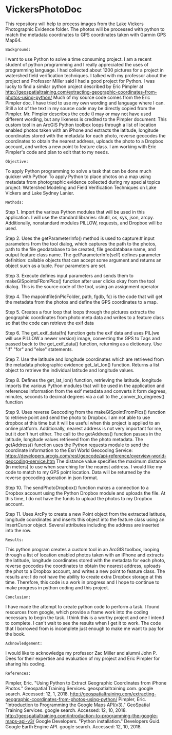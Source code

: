 # VickersPhotoDoc
This repository will help to process images from the Lake Vickers Photographic Evidence folder. The photos will be processed with python to match the metadata coordinates to GPS coordinates taken with Garmin GPS Map64. 

    Background:
I want to use Python to solve a time consuming project. I am a recent student of python programming and I really appreciated the uses of programming language. I had collected about 1200 pictures for a project in watershed field verification techniques. I talked with my professor about the project and Professor Miller said I had a good project for Python. I was lucky to find a similar python project described by Eric Pimpler at http://geospatialtraining.com/extracting-geographic-coordinates-from-photos-using-python/ 
Much of my source code comes from the Eric Pimpler doc. I have tried to use my own wording and language where I can. Still a lot 
of the text in my source code may be directly copied from the Pimpler. Mr. Pimpler describes the code (I may or may not have used different wording, but any likeness is credited to the Pimpler document: This custom tool in an ArcGIS Python toolbox loops through a list of location enabled photos taken with an iPhone and extracts the latitude, longitude coordinates stored with the metadata for each photo, reverse geocodes the coordinates to obtain the nearest address, uploads the photo to a Dropbox account, and writes a new
point to feature class. I am working with Eric Pimpler's code and plan to edit that to my needs.

    Objective:
To apply Python programming to solve a task that can be done much quicker with Python
To apply Python to place photos on a map using metadata from photographic evidence collected during my special topics project:
Watershed Modeling and Field Verification Techniques on Lake Vickers and Lake Sydney Lanier. 
            
    Methods:    
Step 1. Import the various Python modules that will be used in this application. 
        I will use the standard libraries: shutil, os, sys, json, arcpy. 
        Additionally, nonstandard modules PILLOW, requests, and Dropbox will be used.

Step 2. Uses the getParameterInfo() method is used to capture:# input parameters from the tool dialog,
        which captures the path to the photos, path to the file geodatabase to be created,
        file geodatabase name, and output feature class name. The getParameterInfo(self) defines 
        parameter definition: callable objects that can accept some argument and returns an object 
        such as a tuple. Four parameters are set. 
  
Step 3. Execute defines input parameters and sends them to makeGISpointsFRomPics() function
        after user clicks okay from the tool dialog. This is the source code of the tool, using an assignment operator
    
Step 4. The mapointfile(inPicFolder, path, fgdb, fc) is the code that will get the metadata
        from the photos and define the GPS coordinates to a map. 
    
Step 5. Creates a four loop that loops through the pictures extracts the geographic coordinates from 
         photo meta data and writes to a feature class so that the code can retrieve the exif data
    
Step 6. The get_exif_data(fn) function gets the exif data and uses PIL(we will use PILLOW a newer version) image, 
        converting the GPS to Tags and passed back to the get_exif_data() function, returning as a dictionary. Use "if" "for" and "else"         statements. 

Step 7. Use the latitude and longitude coordinates which are retrieved from the metadata photographic evidence get_lat_lon() function.
        Returns a list object to retrieve the individual latitude and longitude values.
        
Step 8. Defines the get_lat_lon() function, retrieving the latitude, longitude imports the various Python modules that will be used in           the application and references information from the exif metadata and converts it form degrees, minutes, seconds to decimal             degrees via a call to the _conver_to_degrees() function

Step 9. Uses reverse Geocoding from the makeGISpointFromPics() function to retrieve point and send the photo to Dropbox. I am not able 
        to use dropbox at this time but it will be useful when this project is applied to an online platform. Additionally, nearest               address is not very important for me, but it don't hurt either. The call to the getAddress() function passes in the latitude,           longitude values retrieved from the photo metadata. The getAddress() function uses the Python requests module to send the                 coordinate information to the Esri World Geocoding Service: 
        https://developers.arcgis.com/rest/geocode/api-reference/overview-world-geocoding-service.htm
        The distance value specifies the maximum distance (in meters) to use when searching for the nearest address. I would like my code         to match to my GPS point location. Data will be returned by the reverse geocoding operation in json format.
        
Step 10. The sendPhotoDropbox() function makes a connection to a Dropbox account using the Python Dropbox module and uploads the file. 
         At this time, I do not have the funds to upload the photos to my Dropbox account.
         
Step 11. Uses ArcPy to create a new Point object from the extracted latitude, longitude coordinates and inserts this object into the              feature class using an InsertCursor object. Several attributes including the address are inserted into the row. 

    Results:
This python program creates a custom tool in an ArcGIS toolbox, looping through a list of location enabled photos taken with an iPhone and extracts the latitude, longitude coordinates stored with the metadata for each photo, reverse geocodes the coordinates to obtain the nearest address, uploads the phot to a Dropbox account, and writes a new point to feature class. The results are: I do not have the ability to create extra Dropbox storage at this time. Therefore, this code is a work in progress and I hope to continue to make progress in python coding and this project. 

    Conclusion:
I have made the attempt to create python code to perform a task. I found resources from google, which provide a frame work into the coding necessary to begin the task. I think this is a worthy project and one I intend to complete. I can't wait to see the results when I get it to work. The code that I borrowed from is incomplete just enough to make me want to pay for the book. 

    Acknowledgement: 
I would like to acknowledge my professor Zac Miller and alumni John P. Dees for their expertise and evaluation of my project and Eric Pimpler for sharing his coding.  
    
    References:
Pimpler, Eric. "Using Python to Extract Geographic Coordinates from iPhone Photos." Geospatial Training Services. geospatialtraining.com. google search. Accessed: 12, 1, 2018. http://geospatialtraining.com/extracting-geographic-coordinates-from-photos-using-python/
Pimpler, Eric. "Introduction to Programming the Google Maps API(v3)." GeoSpatial Training Services. google search. Accessed: 12, 10, 2018. http://geospatialtraining.com/introduction-to-programming-the-google-maps-api-v3/
Google Developers. "Python installation." Developers Guid. Google Earth Engine API. google search. Accessed: 12, 10, 2018.      
  
  


